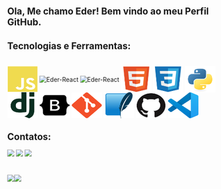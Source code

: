 ## Ola, Me chamo Eder! Bem vindo ao meu Perfil GitHub.

## Tecnologias e Ferramentas:
<div style="display: inline_block"><br>
  <img align="center" alt="Eder-Js" height="60" width="70" src="https://raw.githubusercontent.com/devicons/devicon/master/icons/javascript/javascript-plain.svg">
  <img align="center" alt="Eder-React" height="60" width="70"<img src="https://cdn.jsdelivr.net/gh/devicons/devicon/icons/react/react-original-wordmark.svg">
  <img align="center" alt="Eder-React" height="60" width="70"<img src="https://cdn.jsdelivr.net/gh/devicons/devicon/icons/typescript/typescript-original.svg" />
  <img align="center" alt="Eder-HTML" height="60" width="70" src="https://raw.githubusercontent.com/devicons/devicon/master/icons/html5/html5-original.svg">
  <img align="center" alt="Eder-CSS" height="60" width="70" src="https://raw.githubusercontent.com/devicons/devicon/master/icons/css3/css3-original.svg">
  <img align="center" alt="Eder-Python" height="60" width="70" src="https://raw.githubusercontent.com/devicons/devicon/master/icons/python/python-original.svg">
  <img align="center" alt="Eder-django" height="60" width="70" src="https://raw.githubusercontent.com/devicons/devicon/master/icons/django/django-plain.svg">
  <img align="center" alt="Eder-boostrap" height="60" width="70" src="https://raw.githubusercontent.com/devicons/devicon/master/icons/bootstrap/bootstrap-plain.svg">
  <img align="center" alt="Eder-git" height="60" width="70" src="https://raw.githubusercontent.com/devicons/devicon/master/icons/git/git-plain.svg">
  <img align="center" alt="Eder-sqlite" height="60" width="70" src="https://raw.githubusercontent.com/devicons/devicon/master/icons/sqlite/sqlite-original.svg">
  <img align="center" alt="Eder-github" height="60" width="70" src="https://raw.githubusercontent.com/devicons/devicon/master/icons/github/github-original.svg">
  <img align="center" alt="Eder-vscode" height="60" width="70" src="https://raw.githubusercontent.com/devicons/devicon/master/icons/vscode/vscode-original.svg">
  

## Contatos:
<div>
<a href="https://www.linkedin.com/in/ederrassis" target="_blank"><img src="https://img.shields.io/badge/-LinkedIn-%230077B5?style=for-the-badge&logo=linkedin&logoColor=white" target="_blank"></a> <a href="https://instagram.com/ederr_assis" target="_blank"><img src="https://img.shields.io/badge/-Instagram-%23E4405F?style=for-the-badge&logo=instagram&logoColor=white" target="_blank"></a> <a href = "mailto:assis.ederjd@gmail.com"><img src="https://img.shields.io/badge/Gmail-D14836?style=for-the-badge&logo=gmail&logoColor=white" target="_blank"></a>
</div>

#
<div>
<a href="https://github.com/assis1983">
<img height="160em" src="https://github-readme-stats.vercel.app/api/top-langs/?username=assis1983&layout=compact&langs_count=7&theme=highcontrast&include_all_commits"/><img height="160em" src="https://github-readme-stats.vercel.app/api?username=assis1983&show_icons=true&theme=highcontrast&include_all_commits=true&count_private=true"/>
</div>      

 
  
          
          
          
          
          
          
          
          
          
          


